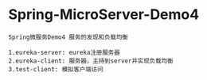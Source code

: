 # Spring-MicroServer-Demo4
    Spring微服务Demo4 服务的发现和负载均衡
    
    1.eureka-server: eureka注册服务器
    2.eureka-client: 服务器，主持到server并实现负载均衡
    3.test-client: 模拟客户端访问
